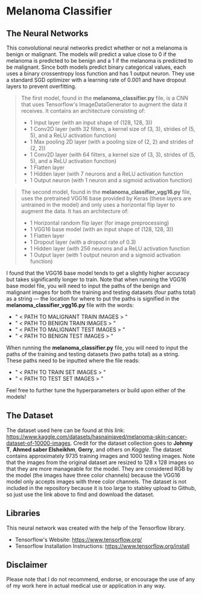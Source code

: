 # Melanoma Classifier

## The Neural Networks
This convolutional neural networks predict whether or not a melanoma is benign or malignant. The models will predict a value close to 0 if the melanoma is predicted to be benign and a 1 if the melanoma is predicted to be malignant. Since both models predict binary categorical values, each uses a binary crossentropy loss function and has 1 output neuron. They use a standard SGD optimizer with a learning rate of 0.001 and have dropout layers to prevent overfitting.

> The first model, found in the **melanoma_classifier.py** file, is a CNN that uses Tensorflow's ImageDataGenerator to augment the data it receives. It contains an architecture consisting of:
> - 1 Input layer (with an input shape of (128, 128, 3))
> - 1 Conv2D layer (with 32 filters, a kernel size of (3, 3), strides of (5, 5), and a ReLU activation function)
> - 1 Max pooling 2D layer (with a pooling size of (2, 2) and strides of (2, 2))
> - 1 Conv2D layer (with 64 filters, a kernel size of (3, 3), strides of (5, 5), and a ReLU activation function)
> - 1 Flatten layer
> - 1 Hidden layer (with 7 neurons and a ReLU activation function
> - 1 Output neuron (with 1 neuron and a sigmoid activation function)

> The second model, found in the **melanoma_classifier_vgg16.py** file, uses the pretrained VGG16 base provided by Keras (these layers are untrained in the model) and only uses a horizontal flip layer to augment the data. It has an architecture of:
> - 1 Horizontal random flip layer (for image preprocessing)
> - 1 VGG16 base model (with an input shape of (128, 128, 3))
> - 1 Flatten layer
> - 1 Dropout layer (with a dropout rate of 0.3)
> - 1 Hidden layer (with 256 neurons and a ReLU activation function
> - 1 Output layer (with 1 output neuron and a sigmoid activation function)

I found that the VGG16 base model tends to get a slightly higher accuracy but takes significantly longer to train. Note that when running the VGG16 base model file, you will need to input the paths of the benign and malignant images for both the training and testing datasets (four paths total) as a string — the location for where to put the paths is signified in the **melanoma_classifier_vgg16.py** file with the words: 
- " < PATH TO MALIGNANT TRAIN IMAGES > " 
- " < PATH TO BENIGN TRAIN IMAGES > " 
- " < PATH TO MALIGNANT TEST IMAGES > " 
- " < PATH TO BENIGN TEST IMAGES > " 

When running the **melanoma_classifier.py** file, you will need to input the paths of the training and testing datasets (two paths total) as a string. These paths need to be inputted where the file reads:
- " < PATH TO TRAIN SET IMAGES > " 
- " < PATH TO TEST SET IMAGES > " 

Feel free to further tune the hyperparameters or build upon either of the models!

## The Dataset
The dataset used here can be found at this link: https://www.kaggle.com/datasets/hasnainjaved/melanoma-skin-cancer-dataset-of-10000-images. Credit for the dataset collection goes to **Johnny T**, **Ahmed saber Elsheikhm**, **Gerry**, and others on *Kaggle*. The dataset contains approximately 9735 training images and 1000 testing images. Note that the images from the original dataset are resized to 128 x 128 images so that they are more manageable for the model. They are considered RGB by the model (the images have three color channels) because the VGG16 model only accepts images with three color channels. The dataset is not included in the repository because it is too large to stabley upload to Github, so just use the link above to find and download the dataset.

## Libraries
This neural network was created with the help of the Tensorflow library.
- Tensorflow's Website: https://www.tensorflow.org/
- Tensorflow Installation Instructions: https://www.tensorflow.org/install

## Disclaimer
Please note that I do not recommend, endorse, or encourage the use of any of my work here in actual medical use or application in any way. 

